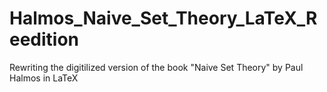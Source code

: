 # Halmos_Naive_Set_Theory_LaTeX_Reedition
Rewriting the digitilized version of the book "Naive Set Theory" by Paul Halmos in LaTeX
